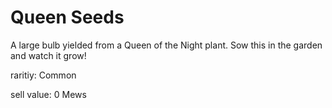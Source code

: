 # Queen Seeds

A large bulb yielded from a Queen of the Night plant. Sow this in the garden and watch it grow!

raritiy: Common

sell value: 0 Mews
